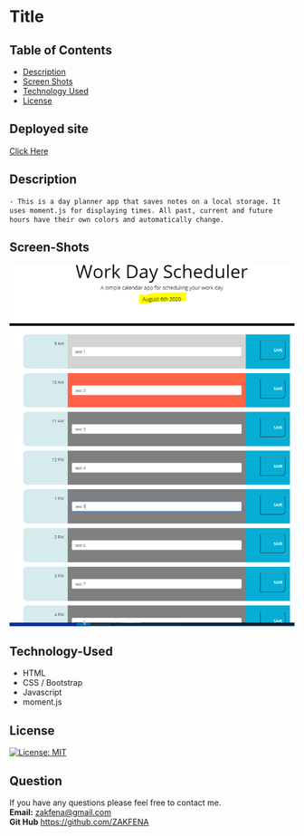 # Title

## Table of Contents

- [Description](#Description)
- [Screen Shots](#Screen-Shots)
- [Technology Used](#Technology-Used)
- [License](#license)

## Deployed site
[Click Here](https://zakfena.github.io/My-Portfolio//HOMEWORKS/Week-5-DayPlanner/Develop/)

## Description
```
- This is a day planner app that saves notes on a local storage. It uses moment.js for displaying times. All past, current and future hours have their own colors and automatically change. 

```
## Screen-Shots

![Screen Shot 1](./Assets/working-page.PNG)

## Technology-Used
- HTML
- CSS / Bootstrap
- Javascript
- moment.js

## License

[![License: MIT](https://img.shields.io/badge/License-MIT-yellow.svg)](https://opensource.org/licenses/MIT)

## Question

If you have any questions please feel free to contact me.\
**Email:** zakfena@gmail.com\
**Git Hub** https://github.com/ZAKFENA





